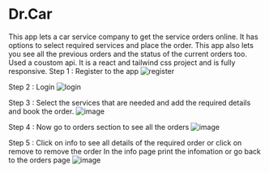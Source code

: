 # Dr.Car
This app lets a car service company to get the service orders online. It has options to select required services and place the order. This app also lets you see all the previous orders and the status of the current orders too. Used a coustom api. It is a react and tailwind css project and is fully responsive.
Step 1 :
Register to the app
![register](https://user-images.githubusercontent.com/122369312/216522172-2b6a30fe-ed15-4cd5-81ba-5043bda52013.jpg)

Step 2 : 
Login
![login](https://user-images.githubusercontent.com/122369312/216522300-39d8d3e8-5112-420f-a67f-687144b2806e.jpg)

Step 3 :
Select the services that are needed and add the required details and book the order.
![image](https://user-images.githubusercontent.com/122369312/216522904-8470222e-2039-418c-abfb-86444f524d59.png)

Step 4 :
Now go to orders section to see all the orders
![image](https://user-images.githubusercontent.com/122369312/216523467-9e4c3417-1cf3-470d-9d50-60b2c05626ba.png)

Step 5 :
Click on info to see all details of the required order or click on remove to remove the order
In the info page print the infomation or go back to the orders page
![image](https://user-images.githubusercontent.com/122369312/216523942-f5a919ce-56a1-448b-b882-03aa8718151b.png)
